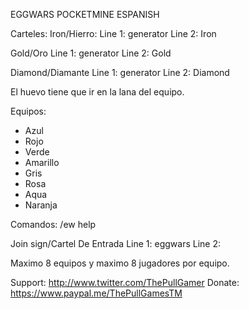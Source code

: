 EGGWARS POCKETMINE ESPANISH


Carteles:
Iron/Hierro:
Line 1: generator
Line 2: Iron

Gold/Oro
Line 1: generator
Line 2: Gold

Diamond/Diamante
Line 1: generator
Line 2: Diamond

El huevo tiene que ir en la lana del equipo.

Equipos:
* Azul
* Rojo
* Verde
* Amarillo
* Gris
* Rosa
* Aqua
* Naranja

Comandos:
/ew help

Join sign/Cartel De Entrada
Line 1: eggwars
Line 2: <Nombre De La Arena>

Maximo 8 equipos y maximo 8 jugadores por equipo.

Support: http://www.twitter.com/ThePullGamer
Donate: https://www.paypal.me/ThePullGamesTM
